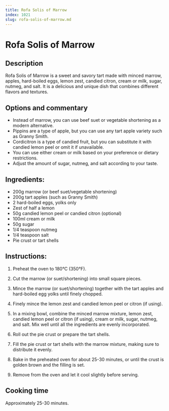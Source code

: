 ```yaml
---
title: Rofa Solis of Marrow
index: 1021
slug: rofa-solis-of-marrow.md
---
```


# Rofa Solis of Marrow

## Description
Rofa Solis of Marrow is a sweet and savory tart made with minced marrow, apples, hard-boiled eggs, lemon zest, candied citron, cream or milk, sugar, nutmeg, and salt. It is a delicious and unique dish that combines different flavors and textures.

## Options and commentary
- Instead of marrow, you can use beef suet or vegetable shortening as a modern alternative.
- Pippins are a type of apple, but you can use any tart apple variety such as Granny Smith.
- Cordicitron is a type of candied fruit, but you can substitute it with candied lemon peel or omit it if unavailable.
- You can use either cream or milk based on your preference or dietary restrictions.
- Adjust the amount of sugar, nutmeg, and salt according to your taste.

## Ingredients:
- 200g marrow (or beef suet/vegetable shortening)
- 200g tart apples (such as Granny Smith)
- 2 hard-boiled eggs, yolks only
- Zest of half a lemon
- 50g candied lemon peel or candied citron (optional)
- 100ml cream or milk
- 50g sugar
- 1/4 teaspoon nutmeg
- 1/4 teaspoon salt
- Pie crust or tart shells

## Instructions:
1. Preheat the oven to 180°C (350°F).

2. Cut the marrow (or suet/shortening) into small square pieces.

3. Mince the marrow (or suet/shortening) together with the tart apples and hard-boiled egg yolks until finely chopped.

4. Finely mince the lemon zest and candied lemon peel or citron (if using).

5. In a mixing bowl, combine the minced marrow mixture, lemon zest, candied lemon peel or citron (if using), cream or milk, sugar, nutmeg, and salt. Mix well until all the ingredients are evenly incorporated.

6. Roll out the pie crust or prepare the tart shells.

7. Fill the pie crust or tart shells with the marrow mixture, making sure to distribute it evenly.

8. Bake in the preheated oven for about 25-30 minutes, or until the crust is golden brown and the filling is set.

9. Remove from the oven and let it cool slightly before serving.

## Cooking time
Approximately 25-30 minutes.